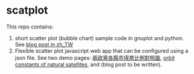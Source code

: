 # scatplot

This repo contains:
1. short scatter plot (bubble chart) sample code in gnuplot and python.
   See [blog post in zh\_TW](https://newtoypia.blogspot.com/2018/09/scatter-plot-bubble-chart.html)
2. Flexible scatter plot javascript web app that can be configured using a json file.
   See two demo pages: [兩政黨各縣市得票比例對照圖](https://ckhung.github.io/scatplot/?c=elec20/leg_at_large.json), [orbit constants of natural satellites](https://ckhung.github.io/scatplot/), and (blog post to be written).
